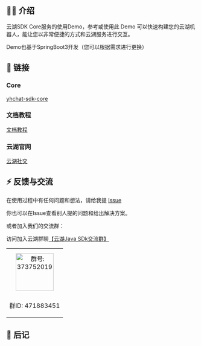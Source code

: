 ## 🐻‍❄️ 介绍

云湖SDK Core服务的使用Demo，参考或使用此 Demo 可以快速构建您的云湖机器人，能让您以非常便捷的方式和云湖服务进行交互。

Demo也基于SpringBoot3开发（您可以根据需求进行更换）

## 🦊 链接

### Core

[yhchat-sdk-core](https://gitee.com/daenmax/yhchat-sdk-core)

### 文档教程

[文档教程](https://gitee.com/daenmax/yhchat-sdk-core/wikis)


### 云湖官网

[云湖社交](https://www.yhchat.com/)


## ⚡ 反馈与交流

在使用过程中有任何问题和想法，请给我提 [Issue](https://gitee.com/daenmax/yhchat-sdk-demo/issues)

你也可以在Issue查看别人提的问题和给出解决方案。

或者加入我们的交流群：

访问加入云湖群聊[【云湖Java SDk交流群】](https://yhfx.jwznb.com/share?key=Y9EOkHcu5KYP&ts=1686711472)


<table>
  <tbody>
    <tr>
      <td align="center" valign="middle">
        <img src="https://img.cdn.apipost.cn/client/user/0/avatar/748dd95d0520f728a75156a010ed837864892dfded51b.png" alt="群号: 373752019" style="width:100px;margin: 10px;">
        <p>群ID: 471883451</p>
      </td>
    </tr>
  </tbody>
</table>

## 🐽 后记

